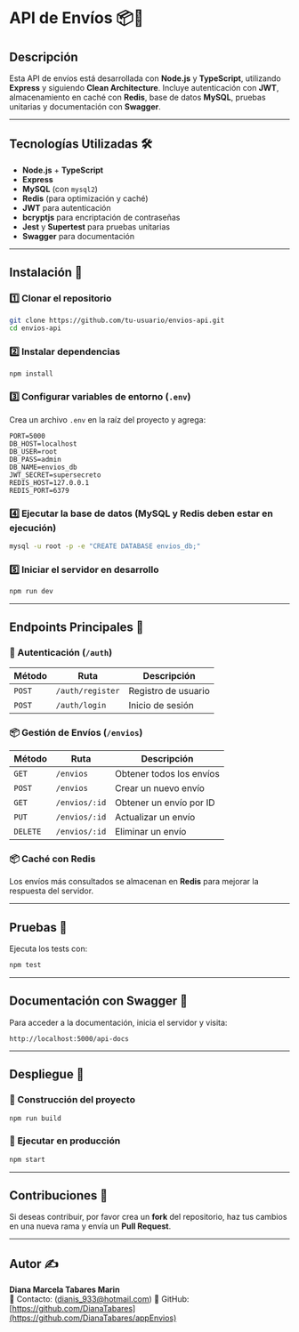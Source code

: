 # API de Envíos 📦🚀

## Descripción

Esta API de envíos está desarrollada con **Node.js** y **TypeScript**, utilizando **Express** y siguiendo **Clean Architecture**. Incluye autenticación con **JWT**, almacenamiento en caché con **Redis**, base de datos **MySQL**, pruebas unitarias y documentación con **Swagger**.

---

## Tecnologías Utilizadas 🛠️

- **Node.js** + **TypeScript**
- **Express**
- **MySQL** (con `mysql2`)
- **Redis** (para optimización y caché)
- **JWT** para autenticación
- **bcryptjs** para encriptación de contraseñas
- **Jest** y **Supertest** para pruebas unitarias
- **Swagger** para documentación

---

## Instalación 🚀

### 1️⃣ Clonar el repositorio

```sh
git clone https://github.com/tu-usuario/envios-api.git
cd envios-api
```

### 2️⃣ Instalar dependencias

```sh
npm install
```

### 3️⃣ Configurar variables de entorno (`.env`)

Crea un archivo `.env` en la raíz del proyecto y agrega:

```env
PORT=5000
DB_HOST=localhost
DB_USER=root
DB_PASS=admin
DB_NAME=envios_db
JWT_SECRET=supersecreto
REDIS_HOST=127.0.0.1
REDIS_PORT=6379
```

### 4️⃣ Ejecutar la base de datos (MySQL y Redis deben estar en ejecución)

```sh
mysql -u root -p -e "CREATE DATABASE envios_db;"
```

### 5️⃣ Iniciar el servidor en desarrollo

```sh
npm run dev
```

---

## Endpoints Principales 🚏

### 🔑 Autenticación (`/auth`)

| Método | Ruta             | Descripción         |
| ------ | ---------------- | ------------------- |
| `POST` | `/auth/register` | Registro de usuario |
| `POST` | `/auth/login`    | Inicio de sesión    |

### 📦 Gestión de Envíos (`/envios`)

| Método   | Ruta          | Descripción              |
| -------- | ------------- | ------------------------ |
| `GET`    | `/envios`     | Obtener todos los envíos |
| `POST`   | `/envios`     | Crear un nuevo envío     |
| `GET`    | `/envios/:id` | Obtener un envío por ID  |
| `PUT`    | `/envios/:id` | Actualizar un envío      |
| `DELETE` | `/envios/:id` | Eliminar un envío        |

### 📦 Caché con Redis

Los envíos más consultados se almacenan en **Redis** para mejorar la respuesta del servidor.

---

## Pruebas 🧪

Ejecuta los tests con:

```sh
npm test
```

---

## Documentación con Swagger 📄

Para acceder a la documentación, inicia el servidor y visita:

```
http://localhost:5000/api-docs
```

---

## Despliegue 🚀

### 📌 Construcción del proyecto

```sh
npm run build
```

### 📌 Ejecutar en producción

```sh
npm start
```

---

## Contribuciones 👥

Si deseas contribuir, por favor crea un **fork** del repositorio, haz tus cambios en una nueva rama y envía un **Pull Request**.

---

## Autor ✍️

**Diana Marcela Tabares Marin**\
📧 Contacto: (dianis_933@hotmail.com)
🔗 GitHub: [https://github.com/DianaTabares](https://github.com/DianaTabares/appEnvios)
